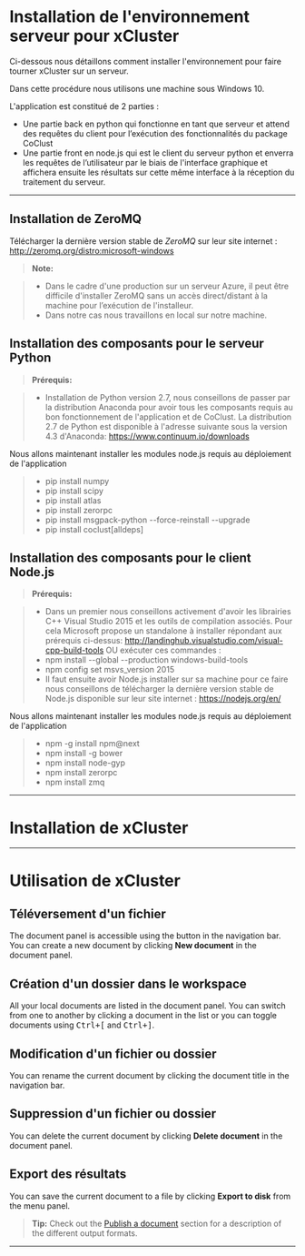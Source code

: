 Installation de l'environnement serveur pour xCluster
===================


Ci-dessous nous détaillons comment installer l'environnement pour faire tourner xCluster sur un serveur.

Dans cette procédure nous utilisons une machine sous Windows 10.

L'application est constitué de 2 parties :

- Une partie back en python qui fonctionne en tant que serveur et attend des requêtes du client pour l’exécution des fonctionnalités du package CoClust
- Une partie front en node.js qui est le client du serveur python et enverra les requêtes de l’utilisateur par le biais de l'interface graphique et affichera ensuite les résultats sur cette même interface à la réception du traitement du serveur. 

----------


Installation de ZeroMQ
-------------

Télécharger la dernière version stable de *ZeroMQ* sur leur site internet : http://zeromq.org/distro:microsoft-windows


> **Note:**

> - Dans le cadre d'une production sur un serveur Azure, il peut être difficile d'installer ZeroMQ sans un accès direct/distant à la machine pour l’exécution de l'installeur.
> - Dans notre cas nous travaillons en local sur notre machine.
> 

Installation des composants pour le serveur Python
-------------
> **Prérequis:**

> - Installation de Python version 2.7, nous conseillons de passer par la distribution Anaconda pour avoir tous les composants requis au bon fonctionnement de l'application et de CoClust. 
> La distribution 2.7 de Python est disponible à l'adresse suivante sous la version 4.3 d'Anaconda: https://www.continuum.io/downloads
>

Nous allons maintenant installer les modules node.js requis au déploiement de l'application
>- pip install numpy
>- pip install scipy
>- pip install atlas
>- pip install zerorpc
>- pip install msgpack-python --force-reinstall --upgrade
>- pip install coclust[alldeps]

Installation des composants pour le client Node.js
-------------
> **Prérequis:**

> - Dans un premier nous conseillons activement d'avoir les librairies C++ Visual Studio 2015 et les outils de compilation associés.
Pour cela Microsoft propose un standalone à installer répondant aux prérequis ci-dessus: http://landinghub.visualstudio.com/visual-cpp-build-tools OU exécuter ces commandes :
>- npm install --global --production windows-build-tools
>- npm config set msvs_version 2015
> - Il faut ensuite avoir Node.js installer sur sa machine pour ce faire nous conseillons de télécharger la dernière version stable de Node.js disponible sur leur site internet : https://nodejs.org/en/
>

Nous allons maintenant installer les modules node.js requis au déploiement de l'application

>- npm -g install npm@next
>- npm install -g bower
>- npm install node-gyp
>- npm install zerorpc
>- npm install zmq


----------

Installation de xCluster
===================

----------


Utilisation de xCluster
===================
<i class="icon-file"></i> Téléversement d'un fichier
-------------


The document panel is accessible using the <i class="icon-folder-open"></i> button in the navigation bar. You can create a new document by clicking <i class="icon-file"></i> **New document** in the document panel.

<i class="icon-folder-open"></i> Création d'un dossier dans le workspace
-------------

All your local documents are listed in the document panel. You can switch from one to another by clicking a document in the list or you can toggle documents using <kbd>Ctrl+[</kbd> and <kbd>Ctrl+]</kbd>.

<i class="icon-pencil"></i> Modification d'un fichier ou dossier
-------------

You can rename the current document by clicking the document title in the navigation bar.

<i class="icon-trash"></i> Suppression d'un fichier ou dossier
-------------


You can delete the current document by clicking <i class="icon-trash"></i> **Delete document** in the document panel.

<i class="icon-hdd"></i> Export des résultats
-------------

You can save the current document to a file by clicking <i class="icon-hdd"></i> **Export to disk** from the <i class="icon-provider-stackedit"></i> menu panel.

> **Tip:** Check out the [<i class="icon-upload"></i> Publish a document](#publish-a-document) section for a description of the different output formats.


----------
